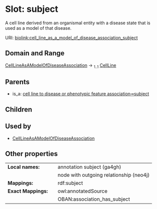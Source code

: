 
# Slot: subject


A cell line derived from an organismal entity with a disease state that is used as a model of that disease.

URI: [biolink:cell_line_as_a_model_of_disease_association_subject](https://w3id.org/biolink/vocab/cell_line_as_a_model_of_disease_association_subject)


## Domain and Range

[CellLineAsAModelOfDiseaseAssociation](CellLineAsAModelOfDiseaseAssociation.md) &#8594;  <sub>1..1</sub> [CellLine](CellLine.md)

## Parents

 *  is_a: [cell line to disease or phenotypic feature association➞subject](cell_line_to_disease_or_phenotypic_feature_association_subject.md)

## Children


## Used by

 * [CellLineAsAModelOfDiseaseAssociation](CellLineAsAModelOfDiseaseAssociation.md)

## Other properties

|  |  |  |
| --- | --- | --- |
| **Local names:** | | annotation subject (ga4gh) |
|  | | node with outgoing relationship (neo4j) |
| **Mappings:** | | rdf:subject |
| **Exact Mappings:** | | owl:annotatedSource |
|  | | OBAN:association_has_subject |


